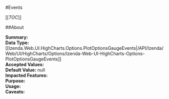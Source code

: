 #Events

[[_TOC_]]

##About

**Summary:**   
**Data Type:** [[Izenda.Web.UI.HighCharts.Options.PlotOptionsGaugeEvents|/API/Izenda/Web/UI/HighCharts/Options/Izenda-Web-UI-HighCharts-Options-PlotOptionsGaugeEvents]]  
**Accepted Values:**   
**Default Value:** null  
**Impacted Features:**   
**Purpose:**   
**Usage:**   
**Caveats:**   

